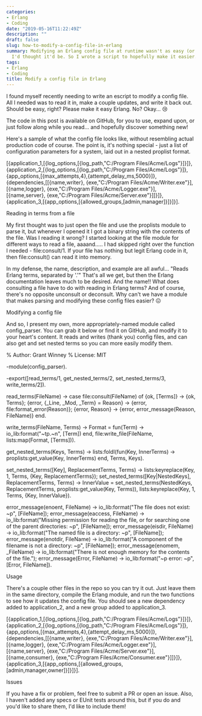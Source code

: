```yaml
---
categories:
- Erlang
- Coding
date: "2019-05-16T11:22:49Z"
description: ""
draft: false
slug: how-to-modify-a-config-file-in-erlang
summary: Modifying an Erlang config file at runtime wasn't as easy (or obvious) as
  I'd thought it'd be. So I wrote a script to hopefully make it easier.
tags:
- Erlang
- Coding
title: Modify a config file in Erlang
---
```



I found myself recently needing to write an escript to modify a config file. All I needed was to read it in, make a couple updates, and write it back out. Should be easy, right? Please make it easy Erlang. No? Okay... 😢



The code in this post is available on GitHub, for you to use, expand upon, or just follow along while you read... and hopefully discover something new!



Here's a sample of what the config file looks like, without resembling actual production code of course. The point is, it's nothing special - just a list of configuration parameters for a system, laid out in a nested proplist format.

[{application_1,[{log_options,[{log_path,"C:/Program Files/Acme/Logs"}]}]},
 {application_2,[{log_options,[{log_path,"C:/Program Files/Acme/Logs"}]},
                 {app_options,[{max_attempts,4},{attempt_delay_ms,5000}]},
                 {dependencies,[[{name,writer},
                                 {exe,"C:/Program Files/Acme/Writer.exe"}],
                                [{name,logger},
                                 {exe,"C:/Program Files/Acme/Logger.exe"}],
                                [{name,server},
                                 {exe,"C:/Program Files/Acme/Server.exe"}]]}]},
 {application_3,[{app_options,[{allowed_groups,[admin,manager]}]}]}].



Reading in terms from a file

My first thought was to just open the file and use the proplists module to parse it, but whenever I opened it I got a binary string with the contents of the file. Was I reading it wrong? I started looking at the file module for different ways to read a file, aaaand..... I had skipped right over the function I needed - file:consult/1. If your file has nothing but legit Erlang code in it, then file:consult() can read it into memory.

In my defense, the name, description, and example are all awful... "Reads Erlang terms, separated by '.'" That's all we get, but then the Erlang documentation leaves much to be desired. And the name!! What does consulting a file have to do with reading in Erlang terms? And of course, there's no opposite unconsult or deconsult. Why can't we have a module that makes parsing and modifying these config files easier? 😖


Modifying a config file

And so, I present my own, more appropriately-named module called config_parser. You can grab it below or find it on GitHub, and modify it to your heart's content. It reads and writes (thank you) config files, and can also get and set nested terms so you can more easily modify them.

% Author: Grant Winney
% License: MIT

-module(config_parser).

-export([read_terms/1, get_nested_terms/2, set_nested_terms/3, write_terms/2]).

read_terms(FileName) ->
    case file:consult(FileName) of
        {ok, [Terms]} ->
            {ok, Terms};
        {error, {_Line, _Mod, _Term} = Reason} ->
            {error, file:format_error(Reason)};
        {error, Reason} ->
            {error, error_message(Reason, FileName)}
    end.

write_terms(FileName, Terms) ->
    Format = fun(Term) -> io_lib:format("~tp.~n", [Term]) end,
    file:write_file(FileName, lists:map(Format, [Terms])).

get_nested_terms(Keys, Terms) ->
    lists:foldl(fun(Key, InnerTerms) -> proplists:get_value(Key, InnerTerms) end, Terms, Keys).

set_nested_terms([Key], ReplacementTerms, Terms) ->
    lists:keyreplace(Key, 1, Terms, {Key, ReplacementTerms});
set_nested_terms([Key|NestedKeys], ReplacementTerms, Terms) ->
    InnerValue = set_nested_terms(NestedKeys, ReplacementTerms, proplists:get_value(Key, Terms)),
    lists:keyreplace(Key, 1, Terms, {Key, InnerValue}).


error_message(enoent, FileName) ->
    io_lib:format("The file does not exist: ~p", [FileName]);
error_message(eaccess, FileName) ->
    io_lib:format("Missing permission for reading the file, or for searching one of the parent directories: ~p", [FileName]);
error_message(eisdir, FileName) ->
    io_lib:format("The named file is a directory: ~p", [FileName]);
error_message(enotdir, FileName) ->
    io_lib:format("A component of the filename is not a directory: ~p", [FileName]);
error_message(enomem, _FileName) ->
    io_lib:format("There is not enough memory for the contents of the file.");
error_message(Error, FileName) ->
    io_lib:format("~p error: ~p", [Error, FileName]).



Usage

There's a couple other files in the repo so you can try it out. Just leave them in the same directory, compile the Erlang module, and run the two functions to see how it updates the config file. You should see a new dependency added to application_2, and a new group added to application_3.

[{application_1,[{log_options,[{log_path,"C:/Program Files/Acme/Logs"}]}]},
 {application_2,[{log_options,[{log_path,"C:/Program Files/Acme/Logs"}]},
                 {app_options,[{max_attempts,4},{attempt_delay_ms,5000}]},
                 {dependencies,[[{name,writer},
                                 {exe,"C:/Program Files/Acme/Writer.exe"}],
                                [{name,logger},
                                 {exe,"C:/Program Files/Acme/Logger.exe"}],
                                [{name,server},
                                 {exe,"C:/Program Files/Acme/Server.exe"}],
                                [{name,consumer},
                                 {exe,"C:/Program Files/Acme/Consumer.exe"}]]}]},
 {application_3,[{app_options,[{allowed_groups,[admin,manager,owner]}]}]}].



Issues

If you have a fix or problem, feel free to submit a PR or open an issue. Also, I haven't added any specs or EUnit tests around this, but if you do and you'd like to share them, I'd like to include them!
